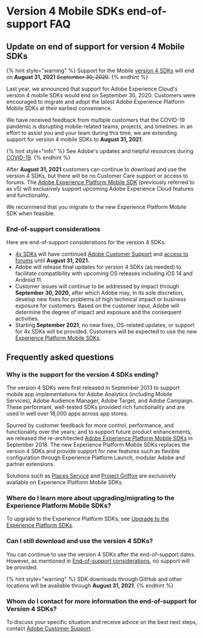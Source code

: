 # Version 4 Mobile SDKs end-of-support FAQ

## Update on end of support for version 4 Mobile SDKs

{% hint style="warning" %}
Support for the Mobile [version 4 SDKs](https://github.com/Adobe-Marketing-Cloud/mobile-services) will end on **August 31, 2021** ~~September 30, 2020~~.
{% endhint %}

Last year, we announced that support for Adobe Experience Cloud's version 4 mobile SDKs would end on September 30, 2020. Customers were encouraged to migrate and adopt the latest Adobe Experience Platform Mobile SDKs at their earliest convenience.

We have received feedback from multiple customers that the COVID-19 pandemic is disrupting mobile-related teams, projects, and timelines. In an effort to assist you and your team during this time, we are extending support for version 4 mobile SDKs to **August 31, 2021**.

{% hint style="info" %}
See Adobe's updates and helpful resources during [COVID-19](https://www.adobe.com/mt/covid-19-response.html).
{% endhint %}

After **August 31, 2021** customers can continue to download and use the version 4 SDKs, but there will be no Customer Care support or access to forums. The [Adobe Experience Platform Mobile SDK](./) \(previously referred to as v5\) will exclusively support upcoming Adobe Experience Cloud features and functionality.

We recommend that you migrate to the new Experience Platform Mobile SDK when feasible.

### End-of-support considerations

Here are end-of-support considerations for the version 4 SDKs:

* [4x SDKs](https://github.com/Adobe-Marketing-Cloud/mobile-services) will have continued [Adobe Customer Support](https://helpx.adobe.com/contact/enterprise-support.ec.html) and [access to forums](https://github.com/Adobe-Marketing-Cloud/mobile-services/issues) until **August 31, 2021.**
* Adobe will release final updates for version 4 SDKs \(as needed\) to facilitate compatibility with upcoming OS releases including iOS 14 and Android 11.
* Customer issues will continue to be addressed by impact through **September 30, 2020,** after which Adobe may, in its sole discretion, develop new fixes for problems of high technical impact or business exposure for customers. Based on the customer input, Adobe will determine the degree of impact and exposure and the consequent activities.
* Starting **September 2021**, no new fixes, OS-related updates, or support for 4x SDKs will be provided.  Customers will be expected to use the new [Experience Platform Mobile SDKs](./).

## Frequently asked questions

### Why is the support for the version 4 SDKs ending?

The version 4 SDKs were first released in September 2013 to support mobile app implementations for Adobe Analytics \(including Mobile Services\), Adobe Audience Manager, Adobe Target, and Adobe Campaign. These performant, well-tested SDKs provided rich functionality and are used in well over 18,000 apps across app stores.

Spurred by customer feedback for more control, performance, and functionality over the years; and to support future product enhancements, we released the re-architected [Adobe Experience Platform Mobile SDKs](./) in September 2018. The new Experience Platform Mobile SDKs replaces the version 4 SDKs and provide support for new features such as flexible configuration through Experience Platform Launch, modular Adobe and partner extensions.

Solutions such as [Places Service](https://docs.adobe.com/content/help/en/places/using/home.html) and [Project Griffon](beta/project-griffon/) are exclusively available on Experience Platform Mobile SDKs.

### Where do I learn more about upgrading/migrating to the Experience Platform Mobile SDKs?

To upgrade to the Experience Platform SDKs, see [Upgrade to the Experience Platform SDKs](resources/upgrading-to-aep/).

### Can I still download and use the version 4 SDKs?

You can continue to use the version 4 SDKs after the end-of-support dates. However, as mentioned in [End-of-support considerations](version-4-sdk-end-of-support-faq.md#end-of-support-considerations), no support will be provided.

{% hint style="warning" %}
SDK downloads through GitHub and other locations will be available through **August 31, 2021**.
{% endhint %}

### Whom do I contact for more information the end-of-support for Version 4 SDKs?

To discuss your specific situation and receive advice on the best next steps, contact [Adobe Customer Support](https://helpx.adobe.com/contact/enterprise-support.ec.html) .

